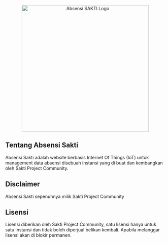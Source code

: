 <p align="center"><a href="https://absent.saktiproject.my.id" target="_blank"><img src="https://absent.saktiproject.my.id/asset/img/logo.png" width="400" alt="Absensi SAKTI Logo"></a></p>

## Tentang Absensi Sakti

Absensi Sakti adalah website berbasis Internet Of Things (IoT) untuk management data absensi disebuah instansi yang di buat dan kembangkan oleh Sakti Project Community.

## Disclaimer

Absensi Sakti sepenuhnya milik Sakti Project Community

## Lisensi

Lisensi diberikan oleh Sakti Project Community, satu lisensi hanya untuk satu instansi dan tidak boleh diperjual belikan kembali.
Apabila melanggar lisensi akan di blokir permanen.
